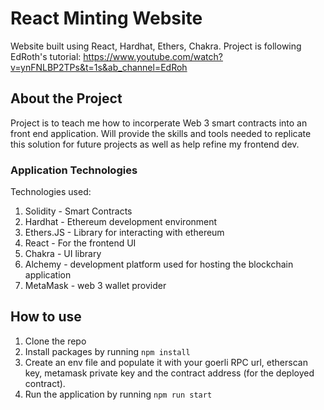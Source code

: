 # React Minting Website
Website built using React, Hardhat, Ethers, Chakra. Project is following EdRoth's tutorial: https://www.youtube.com/watch?v=ynFNLBP2TPs&t=1s&ab_channel=EdRoh

## About the Project
Project is to teach me how to incorperate Web 3 smart contracts into an front end application. 
Will provide the skills and tools needed to replicate this solution for future projects as well as help refine my frontend dev.

### Application Technologies
Technologies used:
1) Solidity - Smart Contracts
2) Hardhat - Ethereum development environment
3) Ethers.JS - Library for interacting with ethereum
4) React - For the frontend UI
5) Chakra - UI library
6) Alchemy - development platform used for hosting the blockchain application
7) MetaMask - web 3 wallet provider


## How to use
1) Clone the repo
2) Install packages by running `npm install`
3) Create an env file and populate it with your goerli RPC url, etherscan key, metamask private key and the contract address (for the deployed contract).
4) Run the application by running `npm run start`



